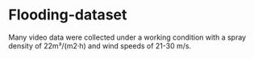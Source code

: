 # Flooding-dataset
Many video data were collected under a working condition with a spray density of 22m³/(m2·h) and wind speeds of 21-30 m/s.
